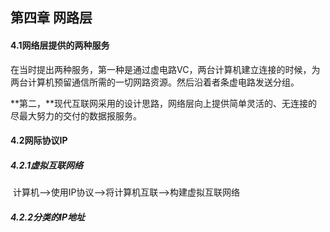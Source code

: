 ## 第四章   网路层

#### 4.1网络层提供的两种服务

在当时提出两种服务，第一种是通过虚电路VC，两台计算机建立连接的时候，为两台计算机预留通信所需的一切网路资源。然后沿着者条虚电路发送分组。

**第二，**现代互联网采用的设计思路，网络层向上提供简单灵活的、无连接的尽最大努力的交付的数据报服务。

#### 4.2网际协议IP

##### 	4.2.1虚拟互联网络

​	计算机-->使用IP协议-->将计算机互联-->构建虚拟互联网络

##### 4.2.2分类的IP地址


